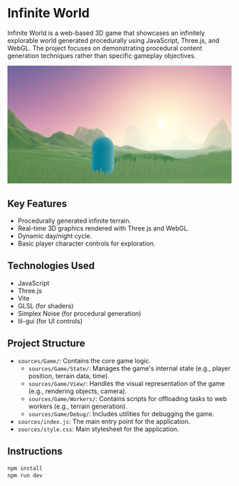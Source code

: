 # Infinite World

Infinite World is a web-based 3D game that showcases an infinitely explorable world generated procedurally using JavaScript, Three.js, and WebGL. The project focuses on demonstrating procedural content generation techniques rather than specific gameplay objectives.

![Infinite World Screenshot](public/social/share-1200x630.png?raw=true "Infinite World Screenshot")

## Key Features

*   Procedurally generated infinite terrain.
*   Real-time 3D graphics rendered with Three.js and WebGL.
*   Dynamic day/night cycle.
*   Basic player character controls for exploration.

## Technologies Used

*   JavaScript
*   Three.js
*   Vite
*   GLSL (for shaders)
*   Simplex Noise (for procedural generation)
*   lil-gui (for UI controls)

## Project Structure

*   `sources/Game/`: Contains the core game logic.
    *   `sources/Game/State/`: Manages the game's internal state (e.g., player position, terrain data, time).
    *   `sources/Game/View/`: Handles the visual representation of the game (e.g., rendering objects, camera).
    *   `sources/Game/Workers/`: Contains scripts for offloading tasks to web workers (e.g., terrain generation).
    *   `sources/Game/Debug/`: Includes utilities for debugging the game.
*   `sources/index.js`: The main entry point for the application.
*   `sources/style.css`: Main stylesheet for the application.

## Instructions

```
npm install
npm run dev
```